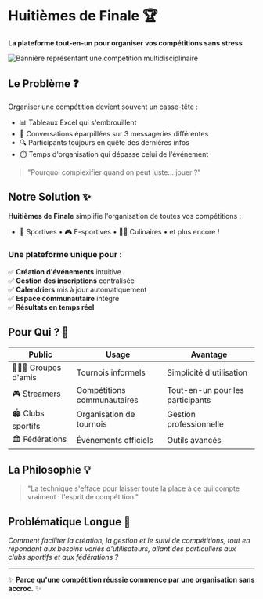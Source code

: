 # Huitièmes de Finale 🏆

**La plateforme tout-en-un pour organiser vos compétitions sans stress**

![Bannière représentant une compétition multidisciplinaire](https://via.placeholder.com/800x400?text=Huitiemes+de+Finale+-+Organisez+vos+tournois)

## Le Problème ❓

Organiser une compétition devient souvent un casse-tête :
- 📊 Tableaux Excel qui s'embrouillent
- 💬 Conversations éparpillées sur 3 messageries différentes
- 🔍 Participants toujours en quête des dernières infos
- ⏱️ Temps d'organisation qui dépasse celui de l'événement

> "Pourquoi complexifier quand on peut juste… jouer ?"

## Notre Solution ✨

**Huitièmes de Finale** simplifie l'organisation de toutes vos compétitions :
- 🏅 Sportives • 🎮 E-sportives • 👨‍🍳 Culinaires • et plus encore !

### Une plateforme unique pour :
✅ **Création d'événements** intuitive  
✅ **Gestion des inscriptions** centralisée  
✅ **Calendriers** mis à jour automatiquement  
✅ **Espace communautaire** intégré  
✅ **Résultats en temps réel**  

## Pour Qui ? 👥

| Public | Usage | Avantage |
|--------|-------|----------|
| 🧑‍🤝‍🧑 Groupes d'amis | Tournois informels | Simplicité d'utilisation |
| 🎮 Streamers | Compétitions communautaires | Tout-en-un pour les participants |
| 🏟️ Clubs sportifs | Organisation de tournois | Gestion professionnelle |
| 🏛️ Fédérations | Événements officiels | Outils avancés |

## La Philosophie 💡

> "La technique s'efface pour laisser toute la place à ce qui compte vraiment : l'esprit de compétition."

## Problématique Longue 🎯

*Comment faciliter la création, la gestion et le suivi de compétitions, tout en répondant aux besoins variés d'utilisateurs, allant des particuliers aux clubs sportifs et aux fédérations ?*

---

✨ **Parce qu'une compétition réussie commence par une organisation sans accroc.** ✨
